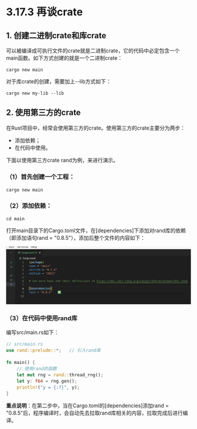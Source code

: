 # 3.17.3 再谈crate
## 1. 创建二进制crate和库crate
可以被编译成可执行文件的crate就是二进制crate，它的代码中必定包含一个main函数。如下方式创建的就是一个二进制crate：
```
cargo new main
```

对于库crate的创建，需要加上--lib方式如下：
```
cargo new my-lib --lib
```

## 2. 使用第三方的crate
在Rust项目中，经常会使用第三方的crate。使用第三方的crate主要分为两步：
- 添加依赖；
- 在代码中使用。

下面以使用第三方crate rand为例，来进行演示。
### （1）首先创建一个工程：
```
cargo new main
```

### （2）添加依赖：
```
cd main
```

打开main目录下的Cargo.toml文件，在[dependencies]下添加对rand库的依赖（即添加语句rand = "0.8.5"），添加后整个文件的内容如下：

![注释](.././assets/39.png)

### （3）在代码中使用rand库
编写src/main.rs如下：

```Rust
// src/main.rs
use rand::prelude::*;   // 引入rand库

fn main() {
    // 使用rand的函数
    let mut rng = rand::thread_rng();   
    let y: f64 = rng.gen();
    println!("y = {:?}", y);
}
```

**重点说明**：在第二步中，当在Cargo.toml的[dependencies]添加rand = "0.8.5"后，程序编译时，会自动先去拉取rand库相关的内容，拉取完成后进行编译。
